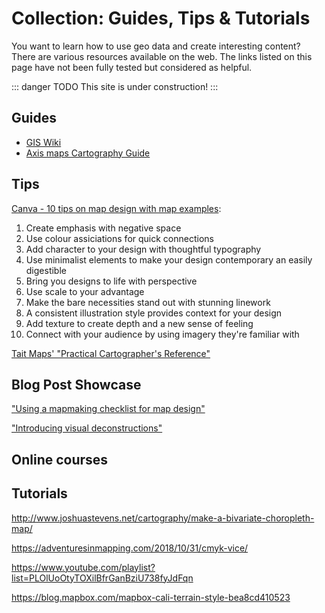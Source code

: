 # Collection: Guides, Tips & Tutorials 
You want to learn how to use geo data and create interesting content? There are various resources available on the web. The links listed on this page have not been fully tested but considered as helpful. 

::: danger TODO
This site is under construction!
:::

## Guides
- [GIS Wiki](http://wiki.gis.com/wiki/index.php/Main_Page)
- [Axis maps Cartography Guide](https://www.axismaps.com/guide/)

## Tips 

[Canva - 10 tips on map design with map examples](https://www.canva.com/learn/cartography/):  
1. Create emphasis with negative space
2. Use colour assiciations for quick connections
3. Add character to your design with thoughtful typography
4. Use minimalist elements to make your design contemporary an easily digestible
5. Bring you designs to life with perspective
6. Use scale to your advantage
7. Make the bare necessities stand out with stunning linework
8. A consistent illustration style provides context for your design
9. Add texture to create depth and a new sense of feeling
10. Connect with your audience by using imagery they're familiar with

[Tait Maps' "Practical Cartographer's Reference"](https://web.archive.org/web/20180712180127/http://www.taitmaps.com/pcref.pdf)
## Blog Post Showcase

["Using a mapmaking checklist for map design"](https://www.esri.com/arcgis-blog/products/arcgis-online/mapping/using-a-mapmaking-checklist-for-map-design/)

["Introducing visual deconstructions"](https://medium.com/@Charley_Glynn/introducing-visual-deconstructions-e06c5b2d61b6)


## Online courses 


## Tutorials

http://www.joshuastevens.net/cartography/make-a-bivariate-choropleth-map/

https://adventuresinmapping.com/2018/10/31/cmyk-vice/

https://www.youtube.com/playlist?list=PLOlUoOtyTOXilBfrGanBziU738fyJdFqn

https://blog.mapbox.com/mapbox-cali-terrain-style-bea8cd410523